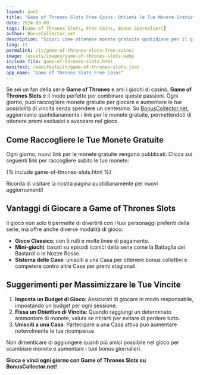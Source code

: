 ```yaml
---
layout: post
title: "Game of Thrones Slots Free Coins: Ottieni le Tue Monete Gratuite Giornaliere"
date: 2024-08-09
tags: [Game of Thrones Slots, Free Coins, Bonus Giornalieri]
author: BonusCollector.net
description: "Scopri come ottenere monete gratuite quotidiane per il gioco Game of Thrones Slots. Non perdere l'opportunità di vincere premi esclusivi e aumentare le tue possibilità di successo."
lang: it
permalink: /it/game-of-thrones-slots-free-coins/
image: /assets/images/game-of-thrones-slots.webp
include_file: game-of-thrones-slots.html
manifest: /manifests/it/game-of-thrones-slots.json
app_name: "Game of Thrones Slots Free Coins"
---
```


Se sei un fan della serie **Game of Thrones** e ami i giochi di casinò, **Game of Thrones Slots** è il modo perfetto per combinare queste passioni. Ogni giorno, puoi raccogliere monete gratuite per giocare e aumentare le tue possibilità di vincita senza spendere un centesimo. Su [BonusCollector.net](https://bonuscollector.net/it/), aggiorniamo quotidianamente i link per le monete gratuite, permettendoti di ottenere premi esclusivi e avanzare nel gioco.

## Come Raccogliere le Tue Monete Gratuite

Ogni giorno, nuovi link per le monete gratuite vengono pubblicati. Clicca sui seguenti link per raccogliere subito le tue monete:

{% include game-of-thrones-slots.html %}

Ricorda di visitare la nostra pagina quotidianamente per nuovi aggiornamenti!

## Vantaggi di Giocare a Game of Thrones Slots

Il gioco non solo ti permette di divertirti con i tuoi personaggi preferiti della serie, ma offre anche diverse modalità di gioco:

- **Gioco Classico**: con 5 rulli e molte linee di pagamento.
- **Mini-giochi**: basati su episodi iconici della serie come la Battaglia dei Bastardi o le Nozze Rosse.
- **Sistema delle Case**: unisciti a una Casa per ottenere bonus collettivi e competere contro altre Case per premi stagionali.

## Suggerimenti per Massimizzare le Tue Vincite

1. **Imposta un Budget di Gioco**: Assicurati di giocare in modo responsabile, impostando un budget per ogni sessione.
2. **Fissa un Obiettivo di Vincita**: Quando raggiungi un determinato ammontare di monete, valuta se ritirarti per evitare di perdere tutto.
3. **Unisciti a una Casa**: Partecipare a una Casa attiva può aumentare notevolmente le tue ricompense.

Non dimenticare di aggiungere quanti più amici possibile nel gioco per scambiare monete e aumentare i tuoi bonus giornalieri.

**Gioca e vinci ogni giorno con Game of Thrones Slots su BonusCollector.net!**